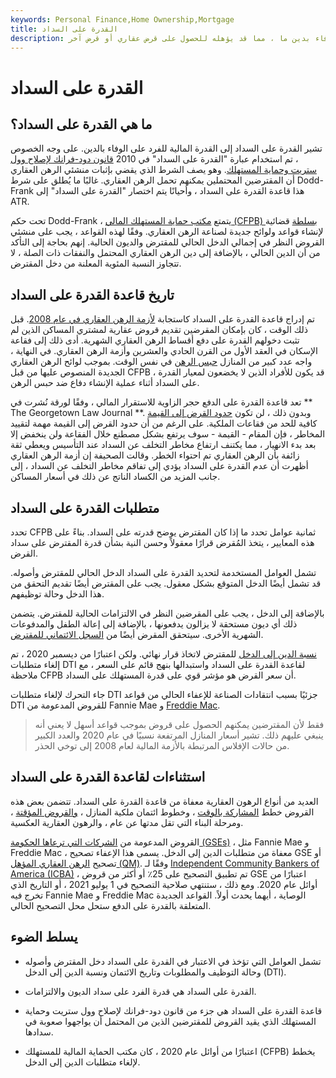 ```yaml
---
keywords: Personal Finance,Home Ownership,Mortgage
title: القدرة على السداد
description: تصف القدرة على السداد القدرة المالية للفرد على الوفاء بدين ما ، مما قد يؤهله للحصول على قرض عقاري أو قرض آخر.
---
```


# القدرة على السداد
## ما هي القدرة على السداد؟

تشير القدرة على السداد إلى القدرة المالية للفرد على الوفاء بالدين. على وجه الخصوص ، تم استخدام عبارة "القدرة على السداد" في 2010 [قانون دود-فرانك لإصلاح وول ستريت وحماية المستهلك](/dodd-frank-financial-regulatory-reform-bill). وهو يصف الشرط الذي يقضي بإثبات منشئي الرهن العقاري أن المقترضين المحتملين يمكنهم تحمل الرهن العقاري. غالبًا ما يُطلق على شرط Dodd-Frank هذا قاعدة القدرة على السداد ، وأحيانًا يتم اختصار "القدرة على السداد" إلى ATR.

تحت حكم Dodd-Frank ، يتمتع [مكتب حماية المستهلك المالي (CFPB) بسلطة](/consumer-financial-protection-bureau-cfpb) قضائية لإنشاء قواعد ولوائح جديدة لصناعة الرهن العقاري. وفقًا لهذه القواعد ، يجب على منشئي القروض النظر في إجمالي الدخل الحالي للمقترض والديون الحالية. إنهم بحاجة إلى التأكد من أن الدين الحالي ، بالإضافة إلى دين الرهن العقاري المحتمل والنفقات ذات الصلة ، لا تتجاوز النسبة المئوية المعلنة من دخل المقترض.

## تاريخ قاعدة القدرة على السداد

تم إدراج قاعدة القدرة على السداد كاستجابة [لأزمة الرهن العقاري في عام 2008](/subprime-meltdown). قبل ذلك الوقت ، كان بإمكان المقرضين تقديم قروض عقارية لمشتري المساكن الذين لم تثبت دخولهم القدرة على دفع أقساط الرهن العقاري الشهرية. أدى ذلك إلى فقاعة الإسكان في العقد الأول من القرن الحادي والعشرين وأزمة الرهن العقاري. في النهاية ، واجه عدد كبير من المنازل [حبس الرهن](/foreclosure) في نفس الوقت. بموجب لوائح الرهن العقاري الجديدة المنصوص عليها من قبل CFPB ، قد يكون للأفراد الذين لا يخضعون لمعيار القدرة على السداد أثناء عملية الإنشاء دفاع ضد حبس الرهن.

تعد قاعدة القدرة على الدفع حجر الزاوية للاستقرار المالي ، وفقًا لورقة نُشرت في ** The Georgetown Law Journal **. وبدون ذلك ، لن تكون [حدود القرض إلى القيمة](/loantovalue) كافية للحد من فقاعات الملكية. على الرغم من أن حدود القرض إلى القيمة مهمة لتقييد المخاطر ، فإن المقام - القيمة - سوف يرتفع بشكل مصطنع خلال الفقاعة ولن ينخفض إلا بعد بدء الانهيار ، مما يكتنف ارتفاع مخاطر التخلف عن السداد عند التأسيس ويعطي ثقة زائفة بأن الرهن العقاري تم احتواء الخطر. وقالت الصحيفة إن أزمة الرهن العقاري أظهرت أن عدم القدرة على السداد يؤدي إلى تفاقم مخاطر التخلف عن السداد ، إلى جانب المزيد من الكساد الناتج عن ذلك في أسعار المساكن.

## متطلبات القدرة على السداد

تحدد CFPB ثمانية عوامل تحدد ما إذا كان المقترض يوضح قدرته على السداد. بناءً على هذه المعايير ، يتخذ المُقرض قرارًا معقولاً وحسن النية بشأن قدرة المقترض على سداد القرض.

تشمل العوامل المستخدمة لتحديد القدرة على السداد الدخل الحالي للمقترض وأصوله. قد تشمل أيضًا الدخل المتوقع بشكل معقول. يجب على المقترض أيضًا تقديم التحقق من هذا الدخل وحالة توظيفهم.

بالإضافة إلى الدخل ، يجب على المقرضين النظر في الالتزامات الحالية للمقترض. يتضمن ذلك أي ديون مستحقة لا يزالون يدفعونها ، بالإضافة إلى إعالة الطفل والمدفوعات الشهرية الأخرى. سيتحقق المقرض أيضًا من [السجل الائتماني للمقترض](/credit-history).

[نسبة الدين إلى الدخل](/dti) للمقترض لاتخاذ قرار نهائي. ولكن اعتبارًا من ديسمبر 2020 ، تم إلغاء متطلبات DTI لقاعدة القدرة على السداد واستبدالها بنهج قائم على السعر ، مع ملاحظة CFPB أن سعر القرض هو مؤشر قوي على قدرة المستهلك على السداد.

جاء التحرك لإلغاء متطلبات DTI جزئيًا بسبب انتقادات الصناعة للإعفاء الحالي من قواعد DTI للقروض المدعومة من Fannie Mae و [Freddie Mac](/freddiemac).

> فقط لأن المقترضين يمكنهم الحصول على قروض بموجب قواعد أسهل لا يعني أنه ينبغي عليهم ذلك. تشير أسعار المنازل المرتفعة نسبيًا في عام 2020 والعدد الكبير من حالات الإفلاس المرتبطة بالأزمة المالية لعام 2008 إلى توخي الحذر.

>

## استثناءات لقاعدة القدرة على السداد

العديد من أنواع الرهون العقارية معفاة من قاعدة القدرة على السداد. تتضمن بعض هذه القروض خطط [المشاركة بالوقت](/timeshare) ، وخطوط ائتمان ملكية المنازل ، [والقروض المؤقتة](/bridgeloan) ، ومرحلة البناء التي تقل مدتها عن عام ، والرهون العقارية العكسية.

القروض المدعومة من [الشركات التي ترعاها الحكومة (GSEs)](/gse) ، مثل Fannie Mae و Freddie Mac ، معفاة من متطلبات الدين إلى الدخل. يسمى هذا الإعفاء تصحيح GSE أو تصحيح [الرهن العقاري المؤهل (QM)](/qualified-mortgage). وفقًا لـ [Independent Community Bankers of America (ICBA)](/independent-community-bankers-of-america) ، تم تطبيق التصحيح على 25٪ أو أكثر من قروض GSE اعتبارًا من أوائل عام 2020. ومع ذلك ، ستنتهي صلاحية التصحيح في 1 يوليو 2021 ، أو التاريخ الذي تخرج فيه Fannie Mae و Freddie Mac الوصاية ، أيهما يحدث أولاً. القواعد الجديدة المتعلقة بالقدرة على الدفع ستحل محل التصحيح الحالي.

## يسلط الضوء

- تشمل العوامل التي تؤخذ في الاعتبار في القدرة على السداد دخل المقترض وأصوله وحالة التوظيف والمطلوبات وتاريخ الائتمان ونسبة الدين إلى الدخل (DTI).

- القدرة على السداد هي قدرة الفرد على سداد الديون والالتزامات.

- قاعدة القدرة على السداد هي جزء من قانون دود-فرانك لإصلاح وول ستريت وحماية المستهلك الذي يقيد القروض للمقترضين الذين من المحتمل أن يواجهوا صعوبة في سدادها.

- اعتبارًا من أوائل عام 2020 ، كان مكتب الحماية المالية للمستهلك (CFPB) يخطط لإلغاء متطلبات الدين إلى الدخل.

